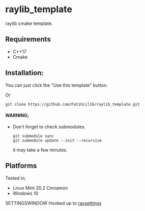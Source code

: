 # raylib_template
raylib cmake template.

## Requirements
- C++17
- Cmake

## Installation:
You can just click the "Use this template" button. 

Or
``` 
git clone https://github.com/Fatihcil16/raylib_template.git 
```
#### WARNING;
 - Don't forget to check submodules.
    ```
    git submodule sync
    git submodule update --init --recursive
    ```
    it may take a few minutes.

## Platforms
Tested in;
- Linux Mint 20.2 Cinnamon 
- Windows 10


SETTINGSWINDOW Hooked up to [raysettings](https://github.com/swan-gh/raysettings)